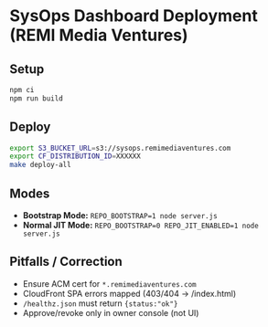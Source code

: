 # SysOps Dashboard Deployment (REMI Media Ventures)

## Setup
```bash
npm ci
npm run build
```

## Deploy
```bash
export S3_BUCKET_URL=s3://sysops.remimediaventures.com
export CF_DISTRIBUTION_ID=XXXXXX
make deploy-all
```

## Modes
- **Bootstrap Mode:** `REPO_BOOTSTRAP=1 node server.js`
- **Normal JIT Mode:** `REPO_BOOTSTRAP=0 REPO_JIT_ENABLED=1 node server.js`

## Pitfalls / Correction
- Ensure ACM cert for `*.remimediaventures.com`
- CloudFront SPA errors mapped (403/404 → /index.html)
- `/healthz.json` must return `{status:"ok"}`
- Approve/revoke only in owner console (not UI)
